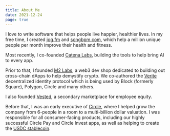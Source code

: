 ```yaml
---
title: About Me
date: 2021-12-24
page: true
---
```


I love to write software that helps people live happier, healthier lives.  In my free time, I created [jog.fm](https://jog.fm) and [songbpm.com](https://songbpm.com), which help a million unique people per month improve their health and fitness.

Most recently, I co-founded [Catena Labs](https://catena.xyz), building the tools to help bring AI to every app.

Prior to that, I founded [M2 Labs](https://m2.xyz), a web3 dev shop dedicated to building out cross-chain dApps to help demystify crypto.  We co-authored the [Verite](https://verite.id) decentralized identity protocol which is being used by Block (formerly Square), Polygon, Circle and many others.

I also founded [Vested](https://vested.co), a secondary marketplace for employee equity.

Before that, I was an early executive of [Circle](https://circle.com), where I helped grow the company from 6-people in a room to a multi-billion dollar valuation. I was responsible for all consumer-facing products, including our highly successful Circle Pay and Circle Invest apps, as well as helping to create the [USDC stablecoin](https://www.circle.com/usdc).
